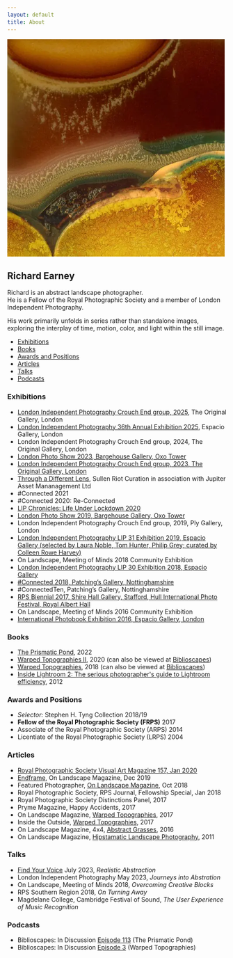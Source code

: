 ```yaml
---
layout: default
title: About
---
```


![Warped Topographies](warped-topographies/warped-topographies-01.webp "Warped Topographies")


## Richard Earney

Richard is an abstract landscape photographer.<br />
He is a Fellow of the Royal Photographic Society and a member of London Independent Photography.

His work primarily unfolds in series rather than standalone images, exploring the interplay of time, motion, color, and light within the still image.

-   [Exhibitions](#exhibitions)
-   [Books](#books)
-   [Awards and Positions](#awards-and-positions)
-   [Articles](#articles)
-   [Talks](#talks)
-   [Podcasts](#podcasts)

### Exhibitions

 - [London Independent Photography Crouch End group, 2025](https://www.londonphotography.org.uk/upcoming/2025/02/19/lip-crouch-end-annual-exhibition/), The Original Gallery, London<br/>
 - [London Independent Photography 36th Annual Exhibition 2025](https://showcase.londonphotography.org.uk/wp-content/uploads/2025/01/36thAnnual.pdf), Espacio Gallery, London<br/>
 - London Independent Photography Crouch End group, 2024, The Original Gallery, London<br/>
 - [London Photo Show 2023, Bargehouse Gallery, Oxo Tower](/lps/)<br/>
 - [London Independent Photography Crouch End group, 2023, The Original Gallery, London](blog/2023-03-21-lip-crouch-end-annual)<br/>
 - [Through a Different Lens](https://www.instagram.com/p/Cp-yq5aIS24), Sullen Riot Curation in association with Jupiter Asset Mananagement Ltd<br/>
 - #Connected 2021<br/>
 - #Connected 2020: Re-Connected<br/>
 - [LIP Chronicles: Life Under Lockdown 2020](blog/2021-01-13-lip-chronicles-life-in-lockdown)<br/>
 - [London Photo Show 2019, Bargehouse Gallery, Oxo Tower](blog/2019-10-17-the-london-photo-show)<br/>
 - London Independent Photography Crouch End group, 2019, Ply Gallery, London<br/>
 - [London Independent Photography LIP 31 Exhibition 2019, Espacio Gallery (selected by Laura Noble, Tom Hunter, Philip Grey; curated by Colleen Rowe Harvey)](blog/2019-10-01-lip-31)<br/>
 - On Landscape, Meeting of Minds 2018 Community Exhibition<br/>
 - [London Independent Photography LIP 30 Exhibition 2018, Espacio Gallery](blog/2018-10-08-london-independent-photographers-30th-annual-exhibition)<br/>
 - [#Connected 2018, Patching’s Gallery, Nottinghamshire](blog/2018-04-25-connected2018)<br/>
 - #ConnectedTen, Patching’s Gallery, Nottinghamshire<br/>
 - [RPS Biennial 2017, Shire Hall Gallery, Stafford, Hull International Photo Festival, Royal Albert Hall](blog/2017-02-14-rps-biennial-2017)<br/>
 - On Landscape, Meeting of Minds 2016 Community Exhibition<br/>
 - [International Photobook Exhibition 2016, Espacio Gallery, London](blog/2016-10-11-rps-international-photobook-exhibition)

### Books

 - [The Prismatic Pond](books/the-prismatic-pond), 2022<br/>
 - [Warped Topographies II](books/warped-topographies-ii), 2020 (can also be viewed at [Biblioscapes](https://biblioscapes.com/library/warped-topographies-ii))<br/>
 - [Warped Topographies](https://www.kozubooks.com/books-new/richard-earney-warped-topographies), 2018 (can also be viewed at [Biblioscapes](https://biblioscapes.com/library/warped-topographies))<br/>
 - [Inside Lightroom 2: The serious photographer's guide to Lightroom efficiency](https://www.amazon.co.uk/Inside-Lightroom-serious-photographers-efficiency/dp/1138456306?crid=13UHN3DFGKZXT&keywords=Inside%20lightroom&qid=1666183854&sprefix=inside%20lightroom%2Caps%2C82&sr=8-1), 2012

### Awards and Positions

 - *Selector:* Stephen H. Tyng Collection 2018/19<br/>
 - **Fellow of the Royal Photographic Society (FRPS)** 2017<br/>
 - Associate of the Royal Photographic Society (ARPS) 2014<br/>
 - Licentiate of the Royal Photographic Society (LRPS) 2004

### Articles

 - [Royal Photographic Society Visual Art Magazine 157, Jan 2020](blog/2018-01-14-feature-in-the-rps-journal)<br/>
 - [Endframe](https://www.onlandscape.co.uk/2019/12/cemetery-bins-graveyards-graveyard/), On Landscape Magazine, Dec 2019<br/>
 - Featured Photographer, [On Landscape Magazine](https://www.onlandscape.co.uk/2019/12/cemetery-bins-graveyards-graveyard/), Oct 2018<br/>
 - Royal Photographic Society, RPS Journal, Fellowship Special, Jan 2018<br/>
 - Royal Photographic Society Distinctions Panel, 2017<br/>
 - Pryme Magazine, Happy Accidents, 2017<br/>
 - On Landscape Magazine, [Warped Topographies](https://www.onlandscape.co.uk/2017/04/warped-topographies/), 2017<br/>
 - Inside the Outside, [Warped Topographies](https://www.inside-the-outside.com/warped-topographies-richard-earney/), 2017<br/>
 - On Landscape Magazine,  4x4, [Abstract Grasses](https://www.onlandscape.co.uk/2016/01/subscribers-4x4-portfolios-106/), 2016<br/>
 - On Landscape Magazine, [Hipstamatic Landscape Photography](https://www.onlandscape.co.uk/2011/11/hipstamatic-landscape-photography/), 2011

### Talks

 - [Find Your Voice](https://fyv.art/) July 2023, *Realistic Abstraction*<br/>
 - London Independent Photography May 2023, *Journeys into Abstration*<br/>
 - On Landscape, Meeting of Minds 2018, *Overcoming Creative Blocks*<br/>
 - RPS Southern Region 2018, *On Turning Away*<br/>
 - Magdelane College, Cambridge Festival of Sound, *The User Experience of Music Recognition*


### Podcasts

 - Biblioscapes: In Discussion [Episode 113](https://biblioscapes.com/in-discussion/richard-earney-1) (The Prismatic Pond)<br/>
 - Biblioscapes: In Discussion [Episode 3](https://biblioscapes.com/in-discussion/richard-earney) (Warped Topographies)


